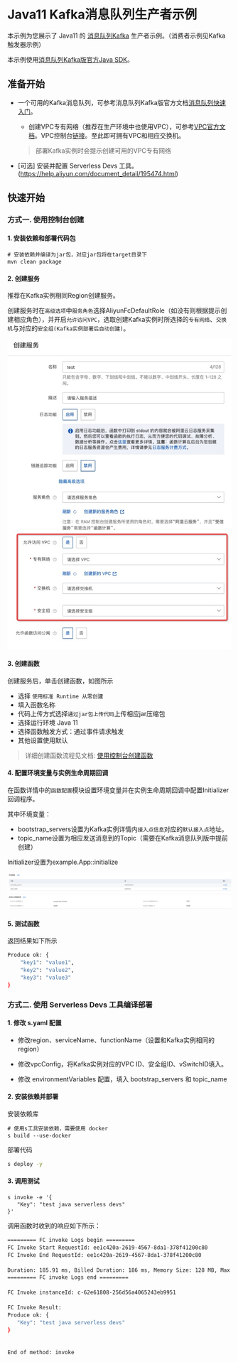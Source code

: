 # Java11 Kafka消息队列生产者示例

本示例为您展示了 Java11 的 [消息队列Kafka](https://help.aliyun.com/document_detail/68151.html?spm=5176.167616.J_5253785160.5.2dfe6feexRPqMj) 生产者示例。（消费者示例见Kafka触发器示例）

本示例使用[消息队列Kafka版官方Java SDK](https://help.aliyun.com/document_detail/68325.html)。

 ## 准备开始

 - 一个可用的Kafka消息队列，可参考消息队列Kafka版官方文档[消息队列快速入门](https://help.aliyun.com/document_detail/99949.html)。

   - 创建VPC专有网络（推荐在生产环境中也使用VPC），可参考[VPC官方文档](https://help.aliyun.com/document_detail/65398.htm?spm=a2c4g.11186623.0.0.61be4c9d4aGfpg#task-1012575)。VPC控制台[链接](https://vpcnext.console.aliyun.com/)。至此即可拥有VPC和相应交换机。

   > 部署Kafka实例时会提示创建可用的VPC专有网络

 - [可选] 安装并配置 Serverless Devs 工具。(https://help.aliyun.com/document_detail/195474.html)

 ## 快速开始

 ### 方式一. 使用控制台创建

#### 1. 安装依赖和部署代码包

```shell
# 安装依赖并编译为jar包，对应jar包将在target目录下
mvn clean package
```



 #### 2. 创建服务

推荐在Kafka实例相同Region创建服务。

创建服务时在`高级选项`中`服务角色`选择AliyunFcDefaultRole（如没有则根据提示创建相应角色），并开启`允许访问VPC`，选取创建Kafka实例时所选择的`专有网络`、`交换机`与对应的`安全组(Kafka实例部署后自动创建)`。

![CreateService.png](assets/CreateService.png)



#### 3. 创建函数

  创建服务后，单击创建函数，如图所示
 - 选择 `使用标准 Runtime 从零创建`
 - 填入函数名称
 - 代码上传方式选择`通过jar包上传代码`上传相应jar压缩包
 - 选择运行环境 Java 11
 - 选择函数触发方式：通过事件请求触发
 - 其他设置使用默认

 > 详细创建函数流程见文档: [使用控制台创建函数](https://help.aliyun.com/document_detail/51783.html)



#### 4. 配置环境变量与实例生命周期回调

在函数详情中的`函数配置`模块设置环境变量并在实例生命周期回调中配置Initializer 回调程序。

其中环境变量：

- bootstrap_servers设置为Kafka实例详情内`接入点信息`对应的`默认接入点`地址。
- topic_name设置为相应发送消息到的Topic（需要在Kafka消息队列版中提前创建）

Initializer设置为example.App::initialize

![FunctionConfig.png](assets/FunctionConfig.png)



 #### 5. 测试函数

 返回结果如下所示
 ```bash
 Produce ok: {
     "key1": "value1",
     "key2": "value2",
     "key3": "value3"
 }
 ```



 ### 方式二. 使用 Serverless Devs 工具编译部署

 #### 1. 修改 s.yaml 配置

- 修改region、serviceName、functionName（设置和Kafka实例相同的region）

- 修改vpcConfig，将Kafka实例对应的VPC ID、安全组ID、vSwitchID填入。

- 修改 environmentVariables 配置，填入 bootstrap_servers 和 topic_name


 #### 2. 安装依赖并部署

 安装依赖库

 ```shell
# 使用s工具安装依赖，需要使用 docker
s build --use-docker
 ```

 部署代码

 ```bash
s deploy -y
 ```

 #### 3. 调用测试

 ```shell
s invoke -e '{
    "Key": "test java serverless devs"
}'
 ```

 调用函数时收到的响应如下所示：

 ```bash
========= FC invoke Logs begin =========
FC Invoke Start RequestId: ee1c420a-2619-4567-8da1-378f41200c80
FC Invoke End RequestId: ee1c420a-2619-4567-8da1-378f41200c80

Duration: 185.91 ms, Billed Duration: 186 ms, Memory Size: 128 MB, Max Memory Used: 111.15 MB
========= FC invoke Logs end =========

FC Invoke instanceId: c-62e61808-256d56a4065243eb9951

FC Invoke Result:
Produce ok: {
    "Key": "test java serverless devs"
}


End of method: invoke
 ```

